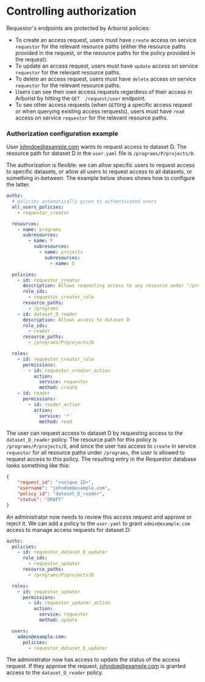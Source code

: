 # Controlling authorization

Requestor's endpoints are protected by Arborist policies:
- To create an access request, users must have `create` access on service `requestor` for the relevant resource paths (either the resource paths provided in the request, or the resource paths for the policy provided in the request).
- To update an access request, users must have `update` access on service `requestor` for the relevant resource paths.
- To delete an access request, users must have `delete` access on service `requestor` for the relevant resource paths.
- Users can see their own access requests regardless of their access in Arborist by hitting the `GET  /request/user` endpoint.
- To see other access requests (when `GET`ting a specific access request or when querying existing access rerquests), users must have `read` access on service `requestor` for the relevant resource paths.

### Authorization configuration example

User johndoe@example.com wants to request access to dataset D. The resource path for dataset D in the `user.yaml` file is `/programs/P/projects/D`.

The authorization is flexible: we can allow specific users to request access to specific datasets, or allow all users to request access to all datasets, or something in-between. The example below shows shows how to configure the latter.


```yaml
authz:
  # policies automatically given to authenticated users
  all_users_policies:
    - requestor_creator

  resources:
    - name: programs
      subresources:
        - name: P
          subresources:
            - name: projects
              subresources:
                - name: D

  policies:
    - id: requestor_creator
      description: Allows requesting access to any resource under "/programs"
      role_ids:
        - requestor_creator_role
      resource_paths:
        - /programs
    - id: dataset_D_reader
      description: Allows access to dataset D
      role_ids:
        - reader
      resource_paths:
        - /programs/P/projects/D

  roles:
    - id: requestor_creator_role
      permissions:
        - id: requestor_creator_action
          action:
            service: requestor
            method: create
    - id: reader
      permissions:
        - id: reader_action
          action:
            service: '*'
            method: read
```

The user can request access to dataset D by requesting access to the `dataset_D_reader` policy. The resource path for this policy is `/programs/P/projects/D`, and since the user has access to `create` in service `requestor` for all resource paths under `/programs`, the user is allowed to request access to this policy. The resulting entry in the Requestor database looks something like this:

```json
{
    "request_id": "<unique ID>",
    "username": "johndoe@example.com",
    "policy_id": "dataset_D_reader",
    "status": "DRAFT"
}
```

An administrator now needs to review this access request and approve or reject it. We can add a policy to the `user.yaml` to grant `admin@example.com` access to manage access requests for dataset D:

```yaml
authz:
  policies:
    - id: requestor_dataset_D_updater
      role_ids:
        - requestor_updater
      resource_paths:
        - /programs/P/projects/D

  roles:
    - id: requestor_updater
      permissions:
        - id: requestor_updater_action
          action:
            service: requestor
            method: update

  users:
    admin@example.com:
      policies:
        - requestor_dataset_D_updater
```

The administrator now has access to update the status of the access request. If they approve the request, johndoe@example.com is granted access to the `dataset_D_reader` policy.

